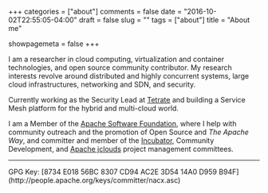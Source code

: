 +++
categories = ["about"]
comments = false
date = "2016-10-02T22:55:05-04:00"
draft = false
slug = ""
tags = ["about"]
title = "About me"

showpagemeta = false
+++

I am a researcher in cloud computing, virtualization and container technologies, and open source community contributor. My research interests revolve around distributed and highly concurrent systems, large cloud infrastructures, networking and SDN, and security.

Currently working as the Security Lead at [Tetrate](https://tetrate.io) and building a Service Mesh platform for the
hybrid and multi-cloud world.

I am a Member of the [Apache Software Foundation](https://www.apache.org), where I help with community outreach and the promotion of Open Source and _The Apache Way_, and committer and member of the [Incubator](https://incubator.apache.org), Community Development, and [Apache jclouds](https://jclouds.apache.org) project management committees.

<hr/>
GPG Key: [8734 E018 56BC 8307 CD94  AC2E 3D54 14A0 D959 B94F](http://people.apache.org/keys/committer/nacx.asc)
